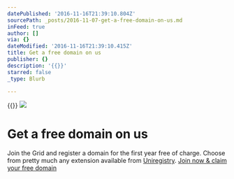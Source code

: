 ```yaml
---
datePublished: '2016-11-16T21:39:10.804Z'
sourcePath: _posts/2016-11-07-get-a-free-domain-on-us.md
inFeed: true
author: []
via: {}
dateModified: '2016-11-16T21:39:10.415Z'
title: Get a free domain on us
publisher: {}
description: '{{}}'
starred: false
_type: Blurb

---
```

{{}}
![](https://the-grid-user-content.s3-us-west-2.amazonaws.com/039c7398-0593-44ac-a06f-a0698c9814f0.jpg)

# Get a free domain on us

Join the Grid and register a domain for the first year free of charge. Choose from pretty much any extension available from [Uniregistry][0].
[Join now & claim your free domain][1]

[0]: https://uniregistry.com/ "uniregistry"
[1]: https://plans.thegrid.io/